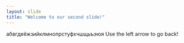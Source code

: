 ```yaml
---
layout: slide
title: "Welcome to our second slide!"
---
```

абвгдеёжзийклмнопрстуфхчшщьъэюя
Use the left arrow to go back!
